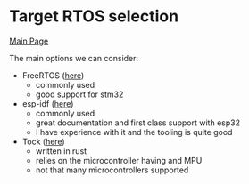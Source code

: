 # Target RTOS selection

[Main Page](./README.md)

The main options we can consider:

- FreeRTOS ([here](https://www.freertos.org/Documentation/RTOS_book.html))
  - commonly used
  - good support for stm32
- esp-idf ([here](https://docs.espressif.com/projects/esp-idf/en/latest/esp32/))
  - commonly used
  - great documentation and first class support with esp32
  - I have experience with it and the tooling is quite good
- Tock ([here](https://github.com/tock/tock/blob/master/doc/Overview.md))
  - written in rust
  - relies on the microcontroller having and MPU
  - not that many microcontrollers supported

